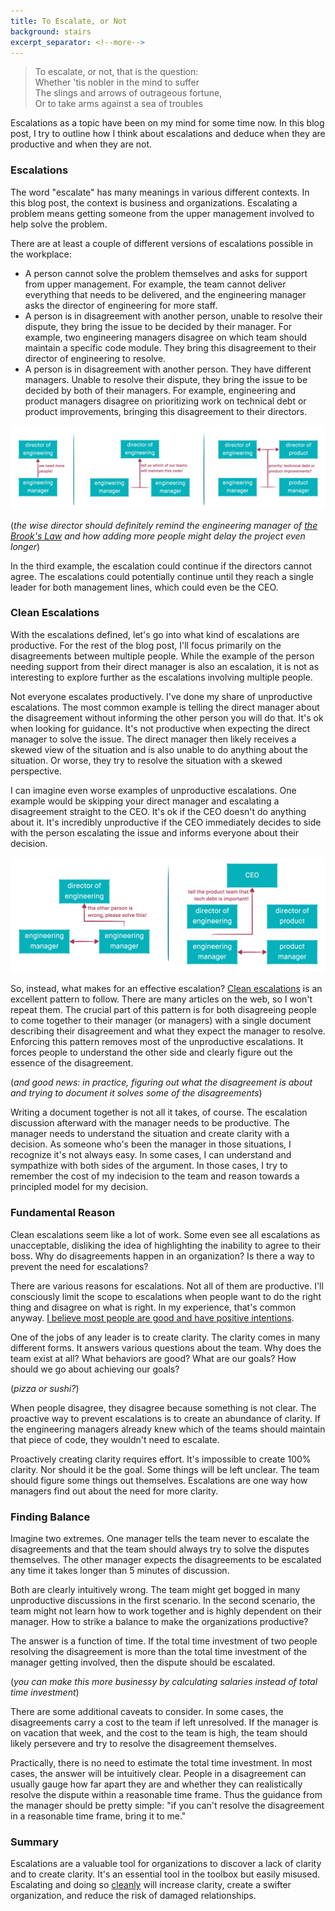 ```yaml
---
title: To Escalate, or Not
background: stairs
excerpt_separator: <!--more-->
---
```


> To escalate, or not, that is the question:<br>
> Whether 'tis nobler in the mind to suffer<br>
> The slings and arrows of outrageous fortune,<br>
> Or to take arms against a sea of troubles<br>

<!--more-->

Escalations as a topic have been on my mind for some time now. In this blog post, I try to outline how I think about escalations and deduce when they are productive and when they are not.

### Escalations

The word "escalate" has many meanings in various different contexts. In this blog post, the context is business and organizations. Escalating a problem means getting someone from the upper management involved to help solve the problem.

There are at least a couple of different versions of escalations possible in the workplace:
- A person cannot solve the problem themselves and asks for support from upper management. For example, the team cannot deliver everything that needs to be delivered, and the engineering manager asks the director of engineering for more staff.
- A person is in disagreement with another person, unable to resolve their dispute, they bring the issue to be decided by their manager. For example, two engineering managers disagree on which team should maintain a specific code module. They bring this disagreement to their director of engineering to resolve.
- A person is in disagreement with another person. They have different managers. Unable to resolve their dispute, they bring the issue to be decided by both of their managers. For example, engineering and product managers disagree on prioritizing work on technical debt or product improvements, bringing this disagreement to their directors.

<div>
  <a href="/assets/images/three escalations examples.png">
    <img src="/assets/images/three escalations examples.png" alt="Three examples of escalations in an organization">
  </a>
</div>

(_the wise director should definitely remind the engineering manager of [the Brook's Law](//en.wikipedia.org/wiki/Brooks%27s_law) and how adding more people might delay the project even longer_)

In the third example, the escalation could continue if the directors cannot agree. The escalations could potentially continue until they reach a single leader for both management lines, which could even be the CEO.

### Clean Escalations

With the escalations defined, let's go into what kind of escalations are productive. For the rest of the blog post, I'll focus primarily on the disagreements between multiple people. While the example of the person needing support from their direct manager is also an escalation, it is not as interesting to explore further as the escalations involving multiple people.

Not everyone escalates productively. I've done my share of unproductive escalations. The most common example is telling the direct manager about the disagreement without informing the other person you will do that. It's ok when looking for guidance. It's not productive when expecting the direct manager to solve the issue. The direct manager then likely receives a skewed view of the situation and is also unable to do anything about the situation. Or worse, they try to resolve the situation with a skewed perspective.

I can imagine even worse examples of unproductive escalations. One example would be skipping your direct manager and escalating a disagreement straight to the CEO. It's ok if the CEO doesn't do anything about it. It's incredibly unproductive if the CEO immediately decides to side with the person escalating the issue and informs everyone about their decision.

<div>
  <a href="/assets/images/two unproductive escalations.png">
    <img src="/assets/images/two unproductive escalations.png" alt="Two examples of unproductive escalations">
  </a>
</div>

So, instead, what makes for an effective escalation? [Clean escalations](//huffpost.com/entry/how-to-resolve-organizati_b_8171242) is an excellent pattern to follow. There are many articles on the web, so I won't repeat them. The crucial part of this pattern is for both disagreeing people to come together to their manager (or managers) with a single document describing their disagreement and what they expect the manager to resolve. Enforcing this pattern removes most of the unproductive escalations. It forces people to understand the other side and clearly figure out the essence of the disagreement.

(_and good news: in practice, figuring out what the disagreement is about and trying to document it solves some of the disagreements_)

Writing a document together is not all it takes, of course. The escalation discussion afterward with the manager needs to be productive. The manager needs to understand the situation and create clarity with a decision. As someone who's been the manager in those situations, I recognize it's not always easy. In some cases, I can understand and sympathize with both sides of the argument. In those cases, I try to remember the cost of my indecision to the team and reason towards a principled model for my decision.

### Fundamental Reason

Clean escalations seem like a lot of work. Some even see all escalations as unacceptable, disliking the idea of highlighting the inability to agree to their boss. Why do disagreements happen in an organization? Is there a way to prevent the need for escalations?

There are various reasons for escalations. Not all of them are productive. I'll consciously limit the scope to escalations when people want to do the right thing and disagree on what is right. In my experience, that's common anyway. [I believe most people are good and have positive intentions](/a-user-guide-to-me).

One of the jobs of any leader is to create clarity. The clarity comes in many different forms. It answers various questions about the team. Why does the team exist at all? What behaviors are good? What are our goals? How should we go about achieving our goals?

(_pizza or sushi?_)

When people disagree, they disagree because something is not clear. The proactive way to prevent escalations is to create an abundance of clarity. If the engineering managers already knew which of the teams should maintain that piece of code, they wouldn't need to escalate.

Proactively creating clarity requires effort. It's impossible to create 100% clarity. Nor should it be the goal. Some things will be left unclear. The team should figure some things out themselves. Escalations are one way how managers find out about the need for more clarity.

### Finding Balance

Imagine two extremes. One manager tells the team never to escalate the disagreements and that the team should always try to solve the disputes themselves. The other manager expects the disagreements to be escalated any time it takes longer than 5 minutes of discussion.

Both are clearly intuitively wrong. The team might get bogged in many unproductive discussions in the first scenario. In the second scenario, the team might not learn how to work together and is highly dependent on their manager. How to strike a balance to make the organizations productive?

The answer is a function of time. If the total time investment of two people resolving the disagreement is more than the total time investment of the manager getting involved, then the dispute should be escalated.

(_you can make this more businessy by calculating salaries instead of total time investment_)

There are some additional caveats to consider. In some cases, the disagreements carry a cost to the team if left unresolved. If the manager is on vacation that week, and the cost to the team is high, the team should likely persevere and try to resolve the disagreement themselves.

Practically, there is no need to estimate the total time investment. In most cases, the answer will be intuitively clear. People in a disagreement can usually gauge how far apart they are and whether they can realistically resolve the dispute within a reasonable time frame. Thus the guidance from the manager should be pretty simple: "if you can't resolve the disagreement in a reasonable time frame, bring it to me."

### Summary

Escalations are a valuable tool for organizations to discover a lack of clarity and to create clarity. It's an essential tool in the toolbox but easily misused. Escalating and doing so [cleanly](//triviamconsulting.com/post/conflict-kills-productivity-clean-escalation-can-be-the-answer) will increase clarity, create a swifter organization, and reduce the risk of damaged relationships.
